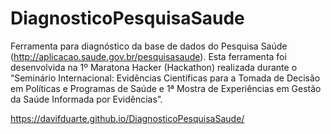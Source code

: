 DiagnosticoPesquisaSaude
========================

Ferramenta para diagnóstico da base de dados do Pesquisa Saúde (http://aplicacao.saude.gov.br/pesquisasaude). Esta ferramenta foi desenvolvida na 1º Maratona Hacker (Hackathon) realizada durante o “Seminário Internacional: Evidências Científicas para a Tomada de Decisão em Políticas e Programas de Saúde e 1ª Mostra de Experiências em Gestão da Saúde Informada por Evidências”. 

https://davifduarte.github.io/DiagnosticoPesquisaSaude/
